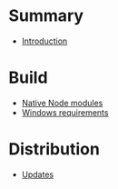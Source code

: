 # Summary

-   [Introduction](../README.md)

# Build

-   [Native Node modules](native-node-modules.md)
-   [Windows requirements](windows-requirements.md)

# Distribution

-   [Updates](updates.md)
